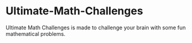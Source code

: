 # Ultimate-Math-Challenges
Ultimate Math Challenges is made to challenge your brain with some fun mathematical problems.
